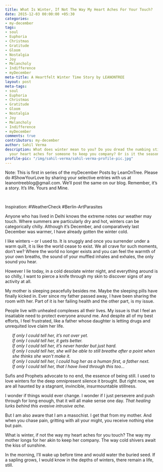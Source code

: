 ```yaml
---
title: What Is Winter, If Not The Way My Heart Aches For Your Touch?
date: 2015-12-03 00:00:00 +05:30
categories:
- my-december
tags:
- soul
- Euphoria
- Christmas
- Gratitude
- Gloom
- Nostalgia
- Joy
- Melancholy
- Indifference
- myDecember
meta-title: A Heartfelt Winter Time Story by LEANONTREE
layout: post
meta-tags:
- soul
- Euphoria
- Christmas
- Gratitude
- Gloom
- Nostalgia
- Joy
- Melancholy
- Indifference
- myDecember
comments: true
contributors: my-december
author: Sahil Verma
description: What does winter mean to you? Do you dread the numbing stillness? Does
  your heart aches for someone to keep you company? Or is it the season of bloom?
profile-pic: "/img/sahil-verma/sahil-verma-profile-pic.jpg"
---
```


<p class="lot-text">Note: This is first in series of the myDecember Posts by LeanOnTree. Please do #ShowYourLove by sharing your selective entries with us at <span class="label label-primary">leanontreeblog@gmail.com.</span> We’ll post the same on our blog. Remember, it’s a story. It’s life. Yours and Mine.</p><br/>
<p class="post-text-format">Inspiration: #WeatherCheck #Berlin-ArtParasites</p>
<p class="post-text-format">Anyone who has lived in Delhi knows the extreme notes our weather may touch.<!--more-->  Where summers are particularly dry and hot, winters can be categorically chilly. Although it’s December, and comparatively last December was warmer, I have already gotten the winter cold.</p>
 <p class="post-text-format">I like winters – or I used to. It is snuggly and once you surrender under a warm quilt, it is like the world cease to exist. We all crave for such moments, don’t we? Where the world no longer exists and you can feel the warmth of your own breaths, the sound of your muffled inhales and exhales, the only sound you hear.</p>
<p class="post-text-format">However I lie today, in a cold desolate winter night, and everything around is so chilly, I want to pierce a knife through my skin to discover signs of any activity at all.</p>
<p class="post-text-format">My mother is sleeping peacefully besides me. Maybe the sleeping pills have finally kicked in. Ever since my father passed away, I have been sharing the room with her. Part of it is her failing health and the other part, is my issue.</p>
<p class="post-text-format">People live with unhealed complexes all their lives. My issue is that I feel an insatiable need to protect everyone around me. And despite all of my best efforts, I feel frustrated, like a father whose daughter is letting drugs and unrequited love claim her life.</p>
<ul style="list-style-type:none;">
<li><i>If only I could tell her, it’s not over yet.</i></li>
<li><i>If only I could tell her, it gets better.</i></li>
<li><i>If only I could tell her, it’s never harder but just hard.</i></li>
<li><i>If only I could tell her, she will be able to still breathe after a point when she thinks she won't make it.</i></li>
<li><i>If only I could tell her, I could hug her as a human first, a father next.</i></li>
<li><i>If only I could tell her, that I have lived through this too...</i></li>
</ul>
<p class="post-text-format">Sufis and Prophets advocate to no end, the essence of being still. I used to love winters for the deep omnipresent silence it brought. But right now, we are all haunted by a stagnant, invincible, insurmountable stillness.</p>
<p class="post-text-format">I wonder if things would ever change. I wonder if I just persevere and push through for long enough, that it will all make sense one day. <i>That healing lurks behind this evasive intrusive ache.</i></p>
<p class="post-text-format">But I am also aware that I am a masochist. I get that from my mother. And when you chase pain, gritting with all your might, you receive nothing else but pain.</p>
<p class="post-text-format">What is winter, if not the way my heart aches for you touch? The way my mother longs for her akin to keep her company. The way cold shivers await the kiss of sunshine.</p>
<p class="post-text-format">In the morning, I’ll wake up before time and would water the buried seed. If a sapling grows, I would know in the depths of winters, there remain a life, still.</p>
